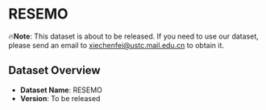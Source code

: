 # RESEMO

🔥**Note**: This dataset is about to be released. If you need to use our dataset, please send an email to xiechenfei@ustc.mail.edu.cn to obtain it.

## Dataset Overview

- **Dataset Name**: RESEMO
- **Version**: To be released
